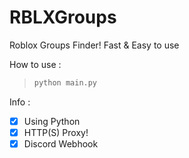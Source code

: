# RBLXGroups

Roblox Groups Finder!
Fast & Easy to use

How to use :
>```python
>python main.py
>```

Info :
- [X] Using Python
- [X] HTTP(S) Proxy!
- [X] Discord Webhook
